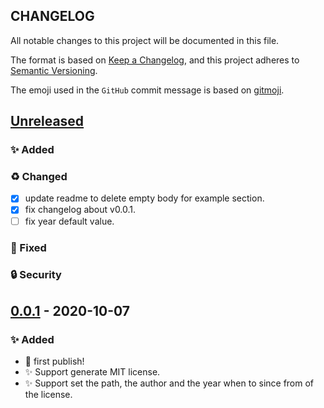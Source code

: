 ## CHANGELOG

All notable changes to this project will be documented in this file.

The format is based on [Keep a Changelog](https://keepachangelog.com/en/1.0.0/),
and this project adheres to [Semantic Versioning](https://semver.org/spec/v2.0.0.html).

The emoji used in the `GitHub` commit message is based on [gitmoji](https://gitmoji.carloscuesta.me/).

## [Unreleased]

### ✨ Added

### ♻️ Changed

- [x] update readme to delete empty body for example section.
- [x] fix changelog about v0.0.1.
- [ ] fix year default value.

### 🐛 Fixed

### 🔒 Security

## [0.0.1] - 2020-10-07

### ✨ Added

- 🎉 first publish!
- ✨ Support generate MIT license.
- ✨ Support set the path, the author and the year when to since from of the license.

[unreleased]: https://github.com/olivierlacan/keep-a-changelog/compare/v0.0.1...HEAD
[0.0.1]: https://github.com/mindsers/changelog-reader-action/compare/v0.0.1
